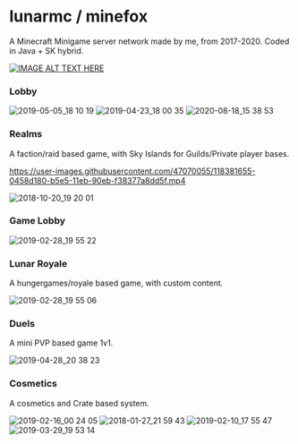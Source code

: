 # lunarmc / minefox
A Minecraft Minigame server network made by me, from 2017-2020.
Coded in Java + SK hybrid.

[![IMAGE ALT TEXT HERE](https://img.youtube.com/vi/y6Q16lrtDFc/0.jpg)](https://www.youtube.com/watch?v=y6Q16lrtDFc)

### Lobby 
![2019-05-05_18 10 19](https://user-images.githubusercontent.com/47070055/118381780-7e3d8a80-b5e6-11eb-9f8a-2387f1d6cf6c.png)
![2019-04-23_18 00 35](https://user-images.githubusercontent.com/47070055/118381782-81387b00-b5e6-11eb-8b23-77d322da5435.png)
![2020-08-18_15 38 53](https://user-images.githubusercontent.com/47070055/118381911-c6a97800-b5e7-11eb-8041-ab268cb126ee.png)

### Realms 
A faction/raid based game, with Sky Islands for Guilds/Private player bases.

https://user-images.githubusercontent.com/47070055/118381655-0458d180-b5e5-11eb-90eb-f38377a8dd5f.mp4


![2018-10-20_19 20 01](https://user-images.githubusercontent.com/47070055/118381906-c14c2d80-b5e7-11eb-840b-9a5dfc870139.png)


### Game Lobby 
![2019-02-28_19 55 22](https://user-images.githubusercontent.com/47070055/118381773-5bab7180-b5e6-11eb-90dc-7ff43c4c2da7.png)

### Lunar Royale 
A hungergames/royale based game, with custom content.

![2019-02-28_19 55 06](https://user-images.githubusercontent.com/47070055/118381777-6ebe4180-b5e6-11eb-8aa1-00dde5380412.png)

### Duels
A mini PVP based game 1v1.

![2019-04-28_20 38 23](https://user-images.githubusercontent.com/47070055/118381884-94981600-b5e7-11eb-9e8f-2c234226d78e.png)

### Cosmetics
A cosmetics and Crate based system.

![2019-02-16_00 24 05](https://user-images.githubusercontent.com/47070055/118381900-b5f90200-b5e7-11eb-88fb-d7f7e6f4a61b.png)
![2018-01-27_21 59 43](https://user-images.githubusercontent.com/47070055/118381893-a1b50500-b5e7-11eb-830f-6c5f7263a018.png)
![2019-02-10_17 55 47](https://user-images.githubusercontent.com/47070055/118381897-a4aff580-b5e7-11eb-9c8d-5d1880206754.png)
![2019-03-29_19 53 14](https://user-images.githubusercontent.com/47070055/118381902-bb564c80-b5e7-11eb-9a2b-a3c0a9d3cee4.png)
